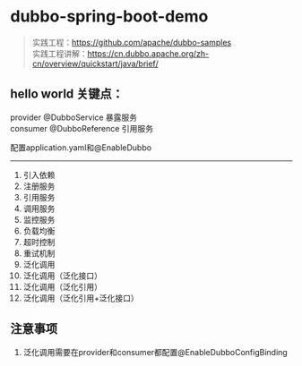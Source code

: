 # dubbo-spring-boot-demo
> 实践工程：https://github.com/apache/dubbo-samples  
> 实践工程讲解：https://cn.dubbo.apache.org/zh-cn/overview/quickstart/java/brief/

## hello world 关键点：
provider @DubboService   暴露服务  
consumer @DubboReference 引用服务

配置application.yaml和@EnableDubbo

---
1. 引入依赖
2. 注册服务
3. 引用服务
4. 调用服务
5. 监控服务
6. 负载均衡
7. 超时控制
8. 重试机制
9. 泛化调用
10. 泛化调用（泛化接口）
11. 泛化调用（泛化引用）
12. 泛化调用（泛化引用+泛化接口）

## 注意事项
1. 泛化调用需要在provider和consumer都配置@EnableDubboConfigBinding